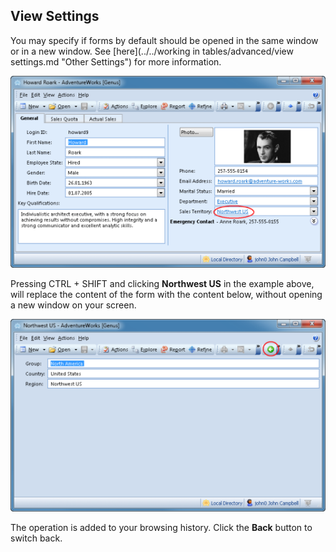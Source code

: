 ## View Settings

You may specify if forms by default should be opened in the same window or in a new window. See [here](../../working in tables/advanced/view settings.md "Other Settings") for more information.

![ID30DDB5AC2FA44255.ID36A1980DBD1548F7.png](media/ID30DDB5AC2FA44255.ID36A1980DBD1548F7.png)

Pressing CTRL + SHIFT and clicking **Northwest US** in the example above, will replace the content of the form with the content below, without opening a new window on your screen.

![ID30DDB5AC2FA44255.ID0D1EAE849A804175.png](media/ID30DDB5AC2FA44255.ID0D1EAE849A804175.png)

The operation is added to your browsing history. Click the **Back** button to switch back.